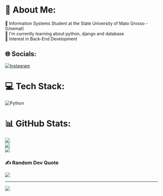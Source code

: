 # 💫 About Me:
🔭 Information Systems Student at the State University of Mato Grosso - (Unemat)<br>🌱 I'm currently learning about python, django and database<br>💬 Interest in Back-End Development


## 🌐 Socials:
[![Instagram](https://img.shields.io/badge/Instagram-%23E4405F.svg?logo=Instagram&logoColor=white)](https://instagram.com/angelo_.boni) 

# 💻 Tech Stack:
![Python](https://img.shields.io/badge/python-3670A0?style=for-the-badge&logo=python&logoColor=ffdd54)
# 📊 GitHub Stats:
![](https://github-readme-stats.vercel.app/api?username=AngeloBoni&theme=neon&hide_border=false&include_all_commits=true&count_private=false)<br/>
![](https://github-readme-streak-stats.herokuapp.com/?user=AngeloBoni&theme=neon&hide_border=false)<br/>
![](https://github-readme-stats.vercel.app/api/top-langs/?username=AngeloBoni&theme=neon&hide_border=false&include_all_commits=true&count_private=false&layout=compact)

### ✍️ Random Dev Quote
![](https://quotes-github-readme.vercel.app/api?type=horizontal&theme=gruvbox)

---
[![](https://visitcount.itsvg.in/api?id=AngeloBoni&icon=0&color=12)](https://visitcount.itsvg.in)

<!-- Proudly created with GPRM ( https://gprm.itsvg.in ) -->
